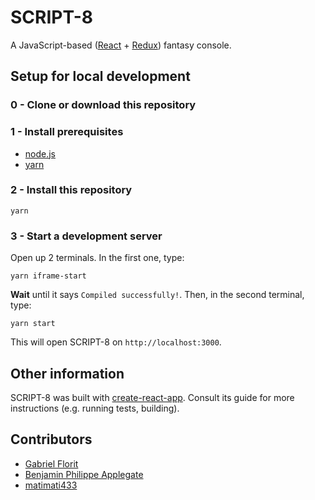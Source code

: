 # SCRIPT-8
A JavaScript-based ([React](https://reactjs.org/) + [Redux](https://redux.js.org/)) fantasy console.

## Setup for local development

### 0 - Clone or download this repository

### 1 - Install prerequisites

- [node.js](nodejs.org)
- [yarn](https://yarnpkg.com/en/)

### 2 - Install this repository

```
yarn
```

### 3 - Start a development server
Open up 2 terminals.
In the first one, type:

```
yarn iframe-start
```

**Wait** until it says `Compiled successfully!`. Then, in the second terminal, type:

```
yarn start
````

This will open SCRIPT-8 on `http://localhost:3000`.

## Other information

SCRIPT-8 was built with [create-react-app](https://github.com/facebook/create-react-app). Consult its guide for more instructions (e.g. running tests, building).

## Contributors

- [Gabriel Florit](https://github.com/gabrielflorit)
- [Benjamin Philippe Applegate](https://github.com/Camto)
- [matimati433](https://github.com/matimati433)